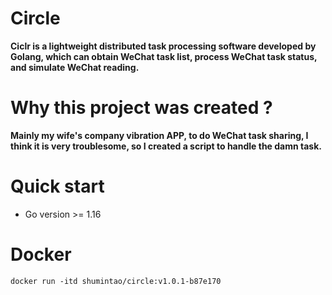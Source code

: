 # Circle 

**Ciclr is a lightweight distributed task processing software developed by Golang, which can obtain WeChat task list, process WeChat task status, and simulate WeChat reading.**


# Why this project was created ?

**Mainly my wife's company vibration APP, to do WeChat task sharing, I think it is very troublesome, so I created a script to handle the damn task.**


# Quick start

- Go version >= 1.16

# Docker 

```api
docker run -itd shumintao/circle:v1.0.1-b87e170
```